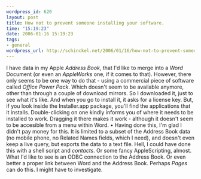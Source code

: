 ```yaml
--- 
wordpress_id: 620
layout: post
title: How not to prevent someone installing your software.
time: "15:19:23"
date: 2006-01-16 15:19:23
tags: 
- general
wordpress_url: http://schinckel.net/2006/01/16/how-not-to-prevent-someone-installing-your-software/
---
```

I have data in my Apple _Address Book_, that I'd like to merge into a _Word_ Document (or even an _AppleWorks_ one, if it comes to that). However, there only seems to be one way to do that - using a commercial piece of software called _Office Power Pack_. Which doesn't seem to be available anymore, other than through a couple of download mirrors. So I downloaded it, just to see what it's like. And when you go to install it, it asks for a license key. But, if you look inside the Installer.app package, you'll find the applications that it installs. Double-clicking on one kindly informs you of where it needs to be installed to work. Dragging it there makes it work - although it doesn't seem to be accesible from a menu within Word. • Having done this, I'm glad I didn't pay money for this. It is limited to a subset of the Address Book data (no mobile phone, no Related Names fields, which I need), and doesn't even keep a live query, but exports the data to a text file. Hell, I could have done this with a shell script and _contacts_. Or some fancy AppleScripting, almost. What I'd like to see is an ODBC connection to the Address Book. Or even better a proper link between Word and the Address Book. Perhaps _Pages_ can do this. I might have to investigate. 

